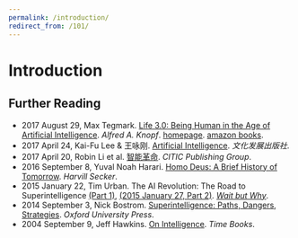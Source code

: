 ```yaml
---
permalink: /introduction/
redirect_from: /101/
---
```

# Introduction

## Further Reading

* 2017 August 29, Max Tegmark. [Life 3.0: Being Human in the Age of Artificial Intelligence](http://www.penguinrandomhouse.com/books/530584/life-30-by-max-tegmark/). *Alfred A. Knopf*. [homepage](http://space.mit.edu/home/tegmark/ai.html). [amazon books](https://www.amazon.com/Life-3-0-Being-Artificial-Intelligence/dp/1101946598).
* 2017 April 24, Kai-Fu Lee & 王咏刚. [Artificial Intelligence](https://www.amazon.cn/%E4%BA%BA%E5%B7%A5%E6%99%BA%E8%83%BD-%E6%9D%8E%E5%BC%80%E5%A4%8D%E8%B0%88AI%E5%A6%82%E4%BD%95%E9%87%8D%E5%A1%91%E4%B8%AA%E4%BA%BA-%E5%95%86%E4%B8%9A%E4%B8%8E%E7%A4%BE%E4%BC%9A%E7%9A%84%E6%9C%AA%E6%9D%A5%E5%9B%BE%E8%B0%B1-%E6%9D%8E%E5%BC%80%E5%A4%8D/dp/B06Y4141WL/). *文化发展出版社*.
* 2017 April 20, Robin Li et al. [智能革命](https://www.amazon.cn/%E5%9B%BE%E4%B9%A6/dp/B06Y5KK792). *CITIC Publishing Group*.
* 2016 September 8, Yuval Noah Harari. [Homo Deus: A Brief History of Tomorrow](https://www.amazon.co.uk/Homo-Deus-Brief-History-Tomorrow/dp/1910701874). *Harvill Secker*.
* 2015 January 22, Tim Urban. The AI Revolution: The Road to Superintelligence [(Part 1)](http://waitbutwhy.com/2015/01/artificial-intelligence-revolution-1.html), [(2015 January 27, Part 2)](http://waitbutwhy.com/2015/01/artificial-intelligence-revolution-2.html). *[Wait but Why](http://waitbutwhy.com/)*.
* 2014 September 3, Nick Bostrom. [Superintelligence: Paths, Dangers, Strategies](https://www.amazon.com/Superintelligence-Dangers-Strategies-Nick-Bostrom/dp/0199678111). *Oxford University Press*. 
* 2004 September 9, Jeff Hawkins. [On Intelligence](https://www.amazon.com/Intelligence-Jeff-Hawkins/dp/0805074562). *Time Books*. 

